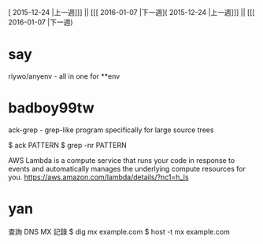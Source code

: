 [ 2015-12-24 |上一週]]] || [[[ 2016-01-07 |下一週]( 2015-12-24 |上一週]]] || [[[ 2016-01-07 |下一週)



# say

riywo/anyenv - all in one for **env

# badboy99tw

ack-grep - grep-like program specifically for large source trees

$ ack PATTERN
$ grep -nr PATTERN


AWS Lambda is a compute service that runs your code in response to events and automatically manages the underlying compute resources for you.
<https://aws.amazon.com/lambda/details/?nc1=h_ls>  


# yan

查詢 DNS MX 記錄
$ dig mx example.com
$ host -t mx example.com